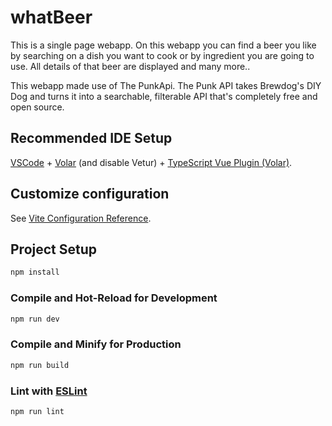# whatBeer

This is a single page webapp. On this webapp you can find a beer you like by searching on a dish you want to cook or by ingredient you are going to use.
All details of that beer are displayed and many more..

This webapp made use of The PunkApi. The Punk API takes Brewdog's DIY Dog and turns it into a searchable, filterable API that's completely free and open source.

## Recommended IDE Setup

[VSCode](https://code.visualstudio.com/) + [Volar](https://marketplace.visualstudio.com/items?itemName=johnsoncodehk.volar) (and disable Vetur) + [TypeScript Vue Plugin (Volar)](https://marketplace.visualstudio.com/items?itemName=johnsoncodehk.vscode-typescript-vue-plugin).

## Customize configuration

See [Vite Configuration Reference](https://vitejs.dev/config/).

## Project Setup

```sh
npm install
```

### Compile and Hot-Reload for Development

```sh
npm run dev
```

### Compile and Minify for Production

```sh
npm run build
```

### Lint with [ESLint](https://eslint.org/)

```sh
npm run lint
```
